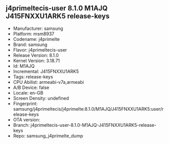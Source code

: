 ## j4primeltecis-user 8.1.0 M1AJQ J415FNXXU1ARK5 release-keys
- Manufacturer: samsung
- Platform: msm8937
- Codename: j4primelte
- Brand: samsung
- Flavor: j4primeltecis-user
- Release Version: 8.1.0
- Kernel Version: 3.18.71
- Id: M1AJQ
- Incremental: J415FNXXU1ARK5
- Tags: release-keys
- CPU Abilist: armeabi-v7a,armeabi
- A/B Device: false
- Locale: en-GB
- Screen Density: undefined
- Fingerprint: samsung/j4primeltecis/j4primelte:8.1.0/M1AJQ/J415FNXXU1ARK5:user/release-keys
- OTA version: 
- Branch: j4primeltecis-user-8.1.0-M1AJQ-J415FNXXU1ARK5-release-keys
- Repo: samsung_j4primelte_dump
